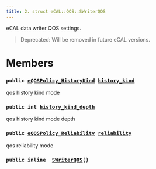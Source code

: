 ```yaml
---
title: 2. struct eCAL::QOS::SWriterQOS
---
```


eCAL data writer QOS settings.

> Deprecated: Will be removed in future eCAL versions.

# Members

### `public `[`eQOSPolicy_HistoryKind`](doxygen/md/zapi-eQOSPolicy_HistoryKind.md#d8/d58/ecal__qos_8h_1a0da8b6f992aeac2e25089144fd27da24)` `[`history_kind`](#d1/d85/structeCAL_1_1QOS_1_1SWriterQOS_1a1e945298c94d3d0ed3eca1d98ab88713) 

qos history kind mode

### `public int `[`history_kind_depth`](#d1/d85/structeCAL_1_1QOS_1_1SWriterQOS_1ac1bc3aaccd2de72fda2737301c464201) 

qos history kind mode depth

### `public `[`eQOSPolicy_Reliability`](doxygen/md/zapi-eQOSPolicy_Reliability.md#d8/d58/ecal__qos_8h_1afc19a9113f5036d91321f5ba6b4e4803)` `[`reliability`](#d1/d85/structeCAL_1_1QOS_1_1SWriterQOS_1ab248169cc98f4e00def36e7f70a24acc) 

qos reliability mode

### `public inline  `[`SWriterQOS`](#d1/d85/structeCAL_1_1QOS_1_1SWriterQOS_1a36a0419940d0a796e4cfcc25728709cd)`()` 

